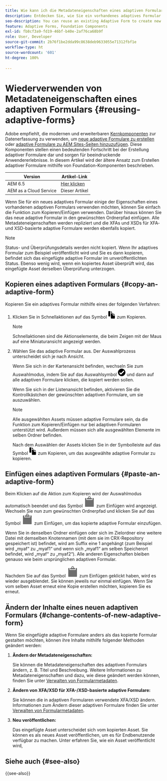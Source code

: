 ```yaml
---
title: Wie kann ich die Metadateneigenschaften eines adaptiven Formulars wiederverwenden?
description: Entdecken Sie, wie Sie ein vorhandenes adaptives Formular effizient wiederverwenden können, um ein neues zu erstellen.
seo-description: You can reuse an existing Adaptive Form to create new Adaptive Forms.
feature: Adaptive Forms, Foundation Components
exl-id: fb8cf3a9-fd19-46bf-b40e-2af76ca68b9f
role: User, Developer
source-git-commit: 2b76f1be2dda99c8638deb9633055e71312fbf1e
workflow-type: ht
source-wordcount: '601'
ht-degree: 100%

---
```


# Wiederverwenden von Metadateneigenschaften eines adaptiven Formulars {#reusing-adaptive-forms}

<span class="preview"> Adobe empfiehlt, die modernen und erweiterbaren [Kernkomponenten](https://experienceleague.adobe.com/docs/experience-manager-core-components/using/adaptive-forms/introduction.html?lang=de) zur Datenerfassung zu verwenden, um [neue adaptive Formulare zu erstellen](/help/forms/creating-adaptive-form-core-components.md) oder [adaptive Formulare zu AEM Sites-Seiten hinzuzufügen](/help/forms/create-or-add-an-adaptive-form-to-aem-sites-page.md). Diese Komponenten stellen einen bedeutenden Fortschritt bei der Erstellung adaptiver Formulare dar und sorgen für beeindruckende Anwendererlebnisse. In diesem Artikel wird der ältere Ansatz zum Erstellen adaptiver Formulare mithilfe von Foundation-Komponenten beschrieben. </span>


| Version | Artikel-Link |
| -------- | ---------------------------- |
| AEM 6.5 | [Hier klicken](https://experienceleague.adobe.com/docs/experience-manager-65/forms/adaptive-forms-basic-authoring/reusing-adaptive-forms.html?lang=de) |
| AEM as a Cloud Service | Dieser Artikel |

Wenn Sie für ein neues adaptives Formular einige der Eigenschaften eines vorhandenen adaptiven Formulars verwenden möchten, können Sie einfach die Funktion zum Kopieren/Einfügen verwenden. Darüber hinaus können Sie das neue adaptive Formular in den gewünschten Ordnerpfad einfügen. Alle Metadateneigenschaften werden repliziert und die XFAs und XSDs für XFA- und XSD-basierte adaptive Formulare werden ebenfalls kopiert.

>[!NOTE]
>
>Status- und Überprüfungsdetails werden nicht kopiert. Wenn Ihr adaptives Formular zum Beispiel veröffentlicht wird und Sie es dann kopieren, befindet sich das eingefügte adaptive Formular im unveröffentlichten Status. Ebenso wenig wird, wenn ein kopiertes Asset überprüft wird, das eingefügte Asset derselben Überprüfung unterzogen.

## Kopieren eines adaptiven Formulars {#copy-an-adaptive-form}

Kopieren Sie ein adaptives Formular mithilfe eines der folgenden Verfahren:

1. Klicken Sie in Schnellaktionen auf das Symbol ![aem6forms_copy](assets/aem6forms_copy.png) zum Kopieren.

   >[!NOTE]
   >
   >Schnellaktionen sind die Aktionselemente, die beim Zeigen mit der Maus auf eine Miniaturansicht angezeigt werden.

1. Wählen Sie das adaptive Formular aus. Der Auswahlprozess unterscheidet sich je nach Ansicht.

   Wenn Sie sich in der Kartenansicht befinden, wechseln Sie zum Auswahlmodus, indem Sie auf das Auswahlsymbol ![aem6forms_check-circle](assets/aem6forms_check-circle.png) und dann auf alle adaptiven Formulare klicken, die kopiert werden sollen.

   Wenn Sie sich in der Listenansicht befinden, aktivieren Sie die Kontrollkästchen der gewünschten adaptiven Formulare, um sie auszuwählen.

   >[!NOTE]
   >
   >Alle ausgewählten Assets müssen adaptive Formulare sein, da die Funktion zum Kopieren/Einfügen nur bei adaptiven Formularen unterstützt wird. Außerdem müssen sich alle ausgewählten Elemente im selben Ordner befinden.

   Nach dem Auswählen der Assets klicken Sie in der Symbolleiste auf das Symbol ![aem6forms_copy](assets/aem6forms_copy.png) zum Kopieren, um das ausgewählte adaptive Formular zu kopieren.

## Einfügen eines adaptiven Formulars {#paste-an-adaptive-form}

Beim Klicken auf die Aktion zum Kopieren wird der Auswahlmodus automatisch beendet und das Symbol ![Paste](assets/Smock_Paste_18_N.svg) zum Einfügen wird angezeigt. Wechseln Sie nun zum gewünschten Ordnerpfad und klicken Sie auf das Symbol ![Paste](assets/Smock_Paste_18_N.svg) zum Einfügen, um das kopierte adaptive Formular einzufügen.

Wenn Sie in denselben Ordner einfügen oder sich im Zielordner eine weitere Datei mit demselben Knotennamen (mit dem sie im CRX-Repository gespeichert ist) befindet, wird am Suffix eine 1 angehängt (zum Beispiel wird „myaf“ zu „myaf1“ und wenn sich „myaf1“ am selben Speicherort befindet, wird „myaf“ zu „myaf2“). Alle anderen Eigenschaften bleiben genauso wie beim ursprünglichen adaptiven Formular.

Nachdem Sie auf das Symbol ![Paste](assets/Smock_Paste_18_N.svg) zum Einfügen geklickt haben, wird es wieder ausgeblendet. Sie können jeweils nur einmal einfügen. Wenn Sie vom selben Asset erneut eine Kopie erstellen möchten, kopieren Sie es erneut.

## Ändern der Inhalte eines neuen adaptiven Formulars {#change-contents-of-new-adaptive-form}

Wenn Sie eingefügte adaptive Formulare anders als das kopierte Formular gestalten möchten, können ihre Inhalte mithilfe folgender Methoden geändert werden:

1. **Ändern der Metadateneigenschaften:**

   Sie können die Metadateneigenschaften des adaptiven Formulars ändern, z. B. Titel und Beschreibung. Weitere Informationen zu Metadateneigenschaften und dazu, wie diese geändert werden können, finden Sie unter [Verwalten von Formularmetadaten](manage-form-metadata.md).

1. **Ändern von XFA/XSD für XFA-/XSD-basierte adaptive Formulare:**

   Sie können die in adaptiven Formularen verwendete XFA/XSD ändern. Informationen zum Ändern dieser adaptiven Formulare finden Sie unter [Verwalten von Formularmetadaten](manage-form-metadata.md).

1. **Neu veröffentlichen:**

   Das eingefügte Asset unterscheidet sich vom kopierten Asset. Sie können es als neues Asset veröffentlichen, um es für Endbenutzende verfügbar zu machen. Unter <!-- see [Publishing and unpublishing forms](publishing-unpublishing-forms.md) --> erfahren Sie, wie ein Asset veröffentlicht wird,


## Siehe auch {#see-also}

{{see-also}}